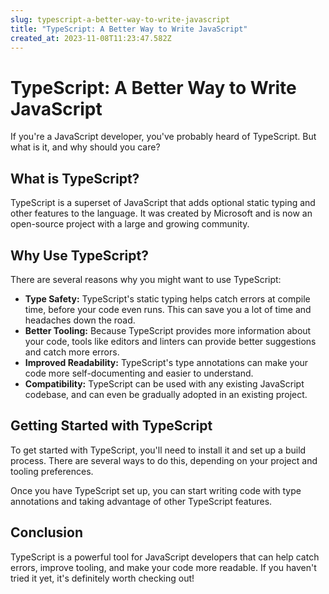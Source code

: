 ```yaml
---
slug: typescript-a-better-way-to-write-javascript
title: "TypeScript: A Better Way to Write JavaScript"
created_at: 2023-11-08T11:23:47.582Z
---
```



# TypeScript: A Better Way to Write JavaScript

If you're a JavaScript developer, you've probably heard of TypeScript. But what is it, and why should you care?

## What is TypeScript?

TypeScript is a superset of JavaScript that adds optional static typing and other features to the language. It was created by Microsoft and is now an open-source project with a large and growing community.

## Why Use TypeScript?

There are several reasons why you might want to use TypeScript:

- **Type Safety:** TypeScript's static typing helps catch errors at compile time, before your code even runs. This can save you a lot of time and headaches down the road.
- **Better Tooling:** Because TypeScript provides more information about your code, tools like editors and linters can provide better suggestions and catch more errors.
- **Improved Readability:** TypeScript's type annotations can make your code more self-documenting and easier to understand.
- **Compatibility:** TypeScript can be used with any existing JavaScript codebase, and can even be gradually adopted in an existing project.

## Getting Started with TypeScript

To get started with TypeScript, you'll need to install it and set up a build process. There are several ways to do this, depending on your project and tooling preferences.

Once you have TypeScript set up, you can start writing code with type annotations and taking advantage of other TypeScript features.

## Conclusion

TypeScript is a powerful tool for JavaScript developers that can help catch errors, improve tooling, and make your code more readable. If you haven't tried it yet, it's definitely worth checking out!

